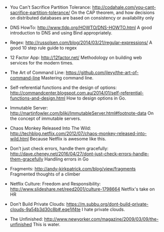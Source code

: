 - You Can't Sacrifice Partition Tolerance: http://codahale.com/you-cant-sacrifice-partition-tolerance/
On the CAP theorem, and how decisions on distributed databases are based on consistency or availability only

- DNS HowTo: http://www.tldp.org/HOWTO/DNS-HOWTO.html
A good introduction to DNS and using Bind appropriately.

- Regex: http://russolsen.com/blog/2014/03/21/regular-expressions/
A good 10 step rule guide to regex

- 12 Factor App: http://12factor.net/
Methodology on building web services for the modern times. 

- The Art of Command Line: https://github.com/jlevy/the-art-of-command-line
Mastering command line.

- Self-referential functions and the design of options: http://commandcenter.blogspot.com.au/2014/01/self-referential-functions-and-design.html
How to design options in Go.

- Immutable Server: http://martinfowler.com/bliki/ImmutableServer.html#footnote-data
On the concept of immutable servers.

- Chaos Monkey Released Into The Wild: http://techblog.netflix.com/2012/07/chaos-monkey-released-into-wild.html
Because Netflix is awesome like this.

- Don’t just check errors, handle them gracefully: http://dave.cheney.net/2016/04/27/dont-just-check-errors-handle-them-gracefully
Handling errors in Go

- Fragments: http://andy-kirkpatrick.com/blog/view/fragments
Fragmented thoughts of a climber

- Netflix Culture: Freedom and Responsibility: http://www.slideshare.net/reed2001/culture-1798664
Netflix's take on HR

- Don’t Build Private Clouds: https://m.subbu.org/dont-build-private-clouds-9a54b3d30c8b#.eqe1jf4te
I hate private clouds.

- The Unfinished: http://www.newyorker.com/magazine/2009/03/09/the-unfinished
This is water.
